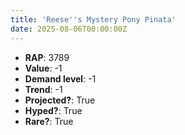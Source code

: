 ```yaml
---
title: 'Reese''s Mystery Pony Pinata'
date: 2025-08-06T00:00:00Z
---
```

- **RAP**: 3789
- **Value**: -1
- **Demand level**: -1
- **Trend**: -1
- **Projected?**: True
- **Hyped?**: True
- **Rare?**: True
